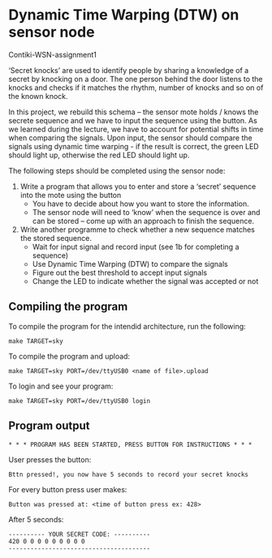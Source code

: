 # Dynamic Time Warping (DTW) on sensor node
Contiki-WSN-assignment1

‘Secret knocks’ are used to identify people by sharing a knowledge of a secret by knocking on a door. The one person behind the door listens to the knocks and checks if it matches the rhythm, number of knocks and so on of the known knock.

In this project, we rebuild this schema – the sensor mote holds / knows the secrete sequence and we have to input the sequence using the button. As we learned during the lecture, we have to account for potential shifts in time when comparing the signals. Upon input, the sensor should compare the signals using dynamic time warping - if the result is correct, the green LED should light up, otherwise the red LED should light up.

The following steps should be completed using the sensor node:
1. Write a program that allows you to enter and store a ‘secret’ sequence into
   the mote using the button
   - You have to decide about how you want to store the information.
   - The sensor node will need to ‘know’ when the sequence is over and can
      be stored – come up with an approach to finish the sequence.
2. Write another programme to check whether a new sequence matches the stored
   sequence.
   - Wait for input signal and record input (see 1b for completing a sequence)
   - Use Dynamic Time Warping (DTW) to compare the signals
   - Figure out the best threshold to accept input signals
   - Change the LED to indicate whether the signal was accepted or not

## Compiling the program
To compile the program for the intendid architecture, run the following:
```
make TARGET=sky 
```
To compile the program and upload:
```
make TARGET=sky PORT=/dev/ttyUSB0 <name of file>.upload
```
To login and see your program:
```
make TARGET=sky PORT=/dev/ttyUSB0 login
```
## Program output
```
* * * PROGRAM HAS BEEN STARTED, PRESS BUTTON FOR INSTRUCTIONS * * *
```
User presses the button:
```
Bttn pressed!, you now have 5 seconds to record your secret knocks
```
For every button press user makes:
```
Button was pressed at: <time of button press ex: 428>
```
After 5 seconds:
```
---------- YOUR SECRET CODE: ----------
420 0 0 0 0 0 0 0 0 0
---------------------------------------
```

